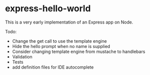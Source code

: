 # express-hello-world

This is a very early implementation of an Express app on Node.


Todo:
- Change the get call to use the template engine
- Hide the hello prompt when no name is supplied
- Consider changing template engine from mustache to handlebars
- Validation
- Tests
- add definition files for IDE autocomplete
